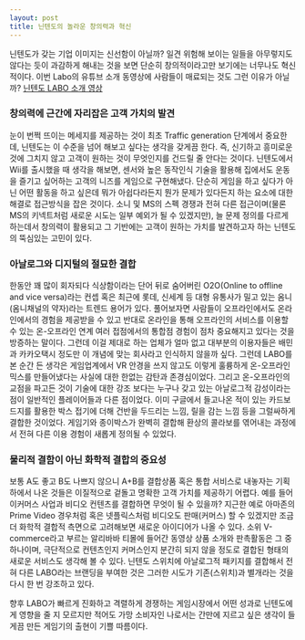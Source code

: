 ```yaml
---
layout: post
title: 닌텐도의 놀라운 창의력과 혁신
---
```

닌텐도가 갖는 기업 이미지는 신선함이 아닐까?
일견 위험해 보이는 일들을 아무렇지도 않다는 듯이 과감하게 해내는 것을 보면 단순히 창의적이라고만 보기에는 너무나도 혁신적이다.
이번 Labo의 유튜브 소개 동영상에 사람들이 매료되는 것도 그런 이유가 아닐까?
<a href="https://www.youtube.com/watch?v=P3Bd3HUMkyU&sns=em">닌텐도 LABO 소개 영상</a>

<h3>창의력에 근간에 자리잡은 고객 가치의 발견</h3> 

눈이 번쩍 뜨이는 메세지를 제공하는 것이 최초 Traffic generation 단계에서 중요한데, 닌텐도는 이 수준을 넘어 해보고 싶다는 생각을 갖게끔 한다.
즉, 신기하고 흥미로운 것에 그치지 않고 고객이 원하는 것이 무엇인지를 건드릴 줄 안다는 것이다.
닌텐도에서 Wii를 출시했을 때 생각을 해보면, 센서와 높은 동작인식 기술을 활용해 집에서도 운동을 즐기고 싶어하는 고객의 니즈를 게임으로 구현해냈다. 
단순히 게임을 하고 싶다가 아닌 어떤 활동을 하고 싶은데 뭐가 아쉽다라든지 뭔가 문제가 있다든지 하는 요소에 대한 해결로 접근방식을 잡은 것이다.
소니 및 MS의 스펙 경쟁과 전혀 다른 접근이며(물론 MS의 키넥트처럼 새로운 시도는 일부 예외가 될 수 있겠지만), 늘 문제 정의를 다르게 하는데서 창의력이 활용되고 그 기반에는 고객이 원하는 가치를 발견하고자 하는 닌텐도의 뚝심있는 고민이 있다. 
    
<h3>아날로그와 디지털의 절묘한 결합</h3>

한동안 꽤 많이 회자되다 식상함이라는 단어 뒤로 숨어버린 O2O(Online to offline and vice versa)라는 컨셉 혹은 최근에 롯데, 신세계 등 대형 유통사가 밀고 있는 옴니(옴니채널의 약자)라는 트렌드 용어가 있다.
풀어보자면 사람들이 오프라인에서도 온라인에서의 경험을 제공받을 수 있고 반대로 온라인을 통해 오프라인의 서비스를 이용할 수 있는 온-오프라인 연계 여러 접점에서의 통합점 경험이 점차 중요해지고 있다는 것을 방증하는 말이다. 
그런데 이걸 제대로 하는 업체가 얼마 없고 대부분의 이용자들은 배민과 카카오택시 정도만 이 개념에 맞는 회사라고 인식하지 않을까 싶다.
그런데 LABO를 본 순간 든 생각은 게임업계에서 VR 안경을 쓰지 않고도 이렇게 훌륭하게 온-오프라인 믹스를 만들어냈다는 사실에 대한 한없는 감탄과 존경심이었다.
그리고 온-오프라인의 교점을 파고든 것이 기술에 대한 강조 보다는 누구나 갖고 있는 아날로그적 감성이라는 점이 일반적인 플레이어들과 다른 점이었다. 
이미 구글에서 들고나온 적이 있는 카드보드지를 활용한 박스 접기에 더해 건반을 두드리는 느낌, 릴을 감는 느낌 등을 그럴싸하게 결합한 것이었다.
게임기와 종이박스가 완벽히 결합해 환상의 콜라보를 엮어내는 과정에서 전혀 다른 이용 경험이 새롭게 정의될 수 있었다. 

<h3>물리적 결함이 아닌 화학적 결합의 중요성</h3>

보통 A도 좋고 B도 나쁘지 않으니 A+B를 결합상품 혹은 통합 서비스로 내놓자는 기획 하에서 나온 것들은 이질적으로 겉돌고 명확한 고객 가치를 제공하기 어렵다. 
예를 들어 이커머스 사업과 비디오 컨텐츠를 결합하면 무엇이 될 수 있을까?
지근한 예로 아마존의 Prime Video 경우처럼 혹은 넷플릭스처럼 비디오도 판매(커머스) 할 수 있겠지만 조금 더 화학적 결합적 측면으로 고려해보면 새로운 아이디어가 나올 수 있다. 
소위 V-commerce라고 부르는 알리바바 티몰에 들어간 동영상 상품 소개와 판촉활동은 그 중 하나이며, 극단적으로 컨텐츠인지 커머스인지 분간히 되지 않을 정도로 결합된 형태의 새로운 서비스도 생각해 볼 수 있다. 
닌텐도 스위치에 아날로그적 패키지를 결합해서 전혀 다른 LABO라는 브랜딩을 부여한 것은 그러한 시도가 기존(스위치)과 별개라는 것을 다시 한 번 강조하고 있다. 

향후 LABO가 빠르게 진화하고 격렬하게 경쟁하는 게임시장에서 어떤 성과로 닌텐도에게 영향을 줄 지 모르지만 적어도 가망 소비자인 나로서는 간만에 지르고 싶은 생각이 들게끔 만든 게임기의 출현이 기쁠 따름이다.
